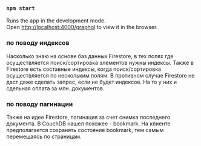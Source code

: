 ### `npm start`

Runs the app in the development mode.<br />
Open [http://localhost:4000/graphql](http://localhost:4000/graphql) to view it in the browser.

### по поводу индексов

Насколько знаю на основе баз данных Firestore, в тех полях где осуществляется поиск/сортировка элементов нужны индексы. Также в Firestore есть составные индексы, когда поиск/сортировка осуществляется по нескольким полям. В противном случае Firestore не даст даже сделать запрос, если не будет индексов. На то у них и сдельная оплата за млн. документов.

### по поводу пагинации

Также на идее Firestore, пагинация за счет снимка последнего документа. В CouchDB нашел похожее - bookmark. На клиенте предполагается сохранять состояние bookmark, тем самым перемещаясь по страницам.
